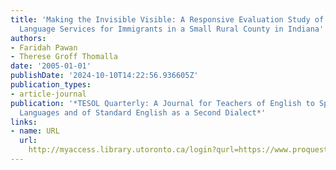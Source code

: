 ```yaml
---
title: 'Making the Invisible Visible: A Responsive Evaluation Study of ESL and Spanish
  Language Services for Immigrants in a Small Rural County in Indiana'
authors:
- Faridah Pawan
- Therese Groff Thomalla
date: '2005-01-01'
publishDate: '2024-10-10T14:22:56.936605Z'
publication_types:
- article-journal
publication: '*TESOL Quarterly: A Journal for Teachers of English to Speakers of Other
  Languages and of Standard English as a Second Dialect*'
links:
- name: URL
  url: 
    http://myaccess.library.utoronto.ca/login?qurl=https://www.proquest.com/docview/62006359?accountid=14771&bdid=38382&_bd=4RUxxUWXa0VVYy0ZXpfovy%2FWka8%3D
---
```

